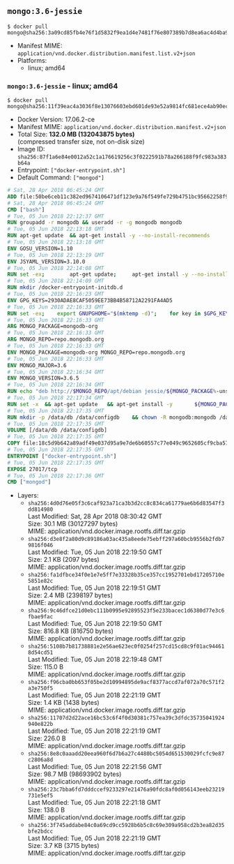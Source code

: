 ## `mongo:3.6-jessie`

```console
$ docker pull mongo@sha256:3a09cd85fb4e76f1d5832f9ea1d4e7481f76e807389b7d8ea6ac4d4ba96f83e5
```

-	Manifest MIME: `application/vnd.docker.distribution.manifest.list.v2+json`
-	Platforms:
	-	linux; amd64

### `mongo:3.6-jessie` - linux; amd64

```console
$ docker pull mongo@sha256:11f39eac4a3036f8e13076603ebd601de93e52a9814fc681ece4ab90ec3ad697
```

-	Docker Version: 17.06.2-ce
-	Manifest MIME: `application/vnd.docker.distribution.manifest.v2+json`
-	Total Size: **132.0 MB (132043875 bytes)**  
	(compressed transfer size, not on-disk size)
-	Image ID: `sha256:87f1a6e84e0012a52c1a176619256c3f0222591b78a266188f9fc983a383b64a`
-	Entrypoint: `["docker-entrypoint.sh"]`
-	Default Command: `["mongod"]`

```dockerfile
# Sat, 28 Apr 2018 06:45:24 GMT
ADD file:50be6ceb11c382ed9674106471df123e9a76f549fe729b4751bc95662258f9e0 in / 
# Sat, 28 Apr 2018 06:45:24 GMT
CMD ["bash"]
# Tue, 05 Jun 2018 22:12:37 GMT
RUN groupadd -r mongodb && useradd -r -g mongodb mongodb
# Tue, 05 Jun 2018 22:13:18 GMT
RUN apt-get update 	&& apt-get install -y --no-install-recommends 		ca-certificates 		jq 		numactl 	&& rm -rf /var/lib/apt/lists/*
# Tue, 05 Jun 2018 22:13:18 GMT
ENV GOSU_VERSION=1.10
# Tue, 05 Jun 2018 22:13:19 GMT
ENV JSYAML_VERSION=3.10.0
# Tue, 05 Jun 2018 22:14:08 GMT
RUN set -ex; 		apt-get update; 	apt-get install -y --no-install-recommends 		wget 	; 	rm -rf /var/lib/apt/lists/*; 		dpkgArch="$(dpkg --print-architecture | awk -F- '{ print $NF }')"; 	wget -O /usr/local/bin/gosu "https://github.com/tianon/gosu/releases/download/$GOSU_VERSION/gosu-$dpkgArch"; 	wget -O /usr/local/bin/gosu.asc "https://github.com/tianon/gosu/releases/download/$GOSU_VERSION/gosu-$dpkgArch.asc"; 	export GNUPGHOME="$(mktemp -d)"; 	gpg --keyserver ha.pool.sks-keyservers.net --recv-keys B42F6819007F00F88E364FD4036A9C25BF357DD4; 	gpg --batch --verify /usr/local/bin/gosu.asc /usr/local/bin/gosu; 	rm -r "$GNUPGHOME" /usr/local/bin/gosu.asc; 	chmod +x /usr/local/bin/gosu; 	gosu nobody true; 		wget -O /js-yaml.js "https://github.com/nodeca/js-yaml/raw/${JSYAML_VERSION}/dist/js-yaml.js"; 		apt-get purge -y --auto-remove wget
# Tue, 05 Jun 2018 22:14:09 GMT
RUN mkdir /docker-entrypoint-initdb.d
# Tue, 05 Jun 2018 22:16:23 GMT
ENV GPG_KEYS=2930ADAE8CAF5059EE73BB4B58712A2291FA4AD5
# Tue, 05 Jun 2018 22:16:33 GMT
RUN set -ex; 	export GNUPGHOME="$(mktemp -d)"; 	for key in $GPG_KEYS; do 		gpg --keyserver ha.pool.sks-keyservers.net --recv-keys "$key"; 	done; 	gpg --export $GPG_KEYS > /etc/apt/trusted.gpg.d/mongodb.gpg; 	rm -r "$GNUPGHOME"; 	apt-key list
# Tue, 05 Jun 2018 22:16:33 GMT
ARG MONGO_PACKAGE=mongodb-org
# Tue, 05 Jun 2018 22:16:33 GMT
ARG MONGO_REPO=repo.mongodb.org
# Tue, 05 Jun 2018 22:16:33 GMT
ENV MONGO_PACKAGE=mongodb-org MONGO_REPO=repo.mongodb.org
# Tue, 05 Jun 2018 22:16:33 GMT
ENV MONGO_MAJOR=3.6
# Tue, 05 Jun 2018 22:16:34 GMT
ENV MONGO_VERSION=3.6.5
# Tue, 05 Jun 2018 22:16:34 GMT
RUN echo "deb http://$MONGO_REPO/apt/debian jessie/${MONGO_PACKAGE%-unstable}/$MONGO_MAJOR main" | tee "/etc/apt/sources.list.d/${MONGO_PACKAGE%-unstable}.list"
# Tue, 05 Jun 2018 22:17:34 GMT
RUN set -x 	&& apt-get update 	&& apt-get install -y 		${MONGO_PACKAGE}=$MONGO_VERSION 		${MONGO_PACKAGE}-server=$MONGO_VERSION 		${MONGO_PACKAGE}-shell=$MONGO_VERSION 		${MONGO_PACKAGE}-mongos=$MONGO_VERSION 		${MONGO_PACKAGE}-tools=$MONGO_VERSION 	&& rm -rf /var/lib/apt/lists/* 	&& rm -rf /var/lib/mongodb 	&& mv /etc/mongod.conf /etc/mongod.conf.orig
# Tue, 05 Jun 2018 22:17:35 GMT
RUN mkdir -p /data/db /data/configdb 	&& chown -R mongodb:mongodb /data/db /data/configdb
# Tue, 05 Jun 2018 22:17:35 GMT
VOLUME [/data/db /data/configdb]
# Tue, 05 Jun 2018 22:17:35 GMT
COPY file:18c5d9b642a89adf49e037d95a9e7de6b60557c77e049c9652605cf9cba57df9 in /usr/local/bin/ 
# Tue, 05 Jun 2018 22:17:35 GMT
ENTRYPOINT ["docker-entrypoint.sh"]
# Tue, 05 Jun 2018 22:17:35 GMT
EXPOSE 27017/tcp
# Tue, 05 Jun 2018 22:17:36 GMT
CMD ["mongod"]
```

-	Layers:
	-	`sha256:4d0d76e05f3c6caf923a71ca3b3d2cc8c834ca61779ae6b6d83547f3dd814980`  
		Last Modified: Sat, 28 Apr 2018 08:30:42 GMT  
		Size: 30.1 MB (30127297 bytes)  
		MIME: application/vnd.docker.image.rootfs.diff.tar.gzip
	-	`sha256:d3e8f2a80d9c89186a03ac435a8eede75ebff297a60bcb9556b2fdb79816f046`  
		Last Modified: Tue, 05 Jun 2018 22:19:50 GMT  
		Size: 2.1 KB (2097 bytes)  
		MIME: application/vnd.docker.image.rootfs.diff.tar.gzip
	-	`sha256:fa1dfbce34f0e1e7e5ff7e33328b35ce357cc1952701ebd17205710e5851e82c`  
		Last Modified: Tue, 05 Jun 2018 22:19:51 GMT  
		Size: 2.4 MB (2398197 bytes)  
		MIME: application/vnd.docker.image.rootfs.diff.tar.gzip
	-	`sha256:9c46dfce21d0ebc111b0995e92895523f5e233bacec1d6380d77e3c6fbae9fac`  
		Last Modified: Tue, 05 Jun 2018 22:19:50 GMT  
		Size: 816.8 KB (816750 bytes)  
		MIME: application/vnd.docker.image.rootfs.diff.tar.gzip
	-	`sha256:5108b7b81738881e2e56ae623ec0f0254f257cd15cd8c9f01ac944618d54cd51`  
		Last Modified: Tue, 05 Jun 2018 22:19:48 GMT  
		Size: 115.0 B  
		MIME: application/vnd.docker.image.rootfs.diff.tar.gzip
	-	`sha256:f96cba0bb653f05be2d10994895de9acf8377accd7af072a70c571f2a3e750f5`  
		Last Modified: Tue, 05 Jun 2018 22:21:19 GMT  
		Size: 1.4 KB (1438 bytes)  
		MIME: application/vnd.docker.image.rootfs.diff.tar.gzip
	-	`sha256:11707d2d22ace16bc53c6f4f0d30381c757ea39c3dfdc35735041924940e822b`  
		Last Modified: Tue, 05 Jun 2018 22:21:19 GMT  
		Size: 226.0 B  
		MIME: application/vnd.docker.image.rootfs.diff.tar.gzip
	-	`sha256:8e8c0aaadd20eea960f6d7b6a27c4480bc5054d651530029fcfc9e87c2806a8d`  
		Last Modified: Tue, 05 Jun 2018 22:21:56 GMT  
		Size: 98.7 MB (98693902 bytes)  
		MIME: application/vnd.docker.image.rootfs.diff.tar.gzip
	-	`sha256:23c7bba6fd7dddccef9233297e21476a90fdc8af0d056143eeb23219731e5ef5`  
		Last Modified: Tue, 05 Jun 2018 22:21:18 GMT  
		Size: 138.0 B  
		MIME: application/vnd.docker.image.rootfs.diff.tar.gzip
	-	`sha256:3f745addabe84c0a69cd9cc5928b6b5c8c69e309a958cd2b3ea82d35bfe2bdcc`  
		Last Modified: Tue, 05 Jun 2018 22:21:19 GMT  
		Size: 3.7 KB (3715 bytes)  
		MIME: application/vnd.docker.image.rootfs.diff.tar.gzip
